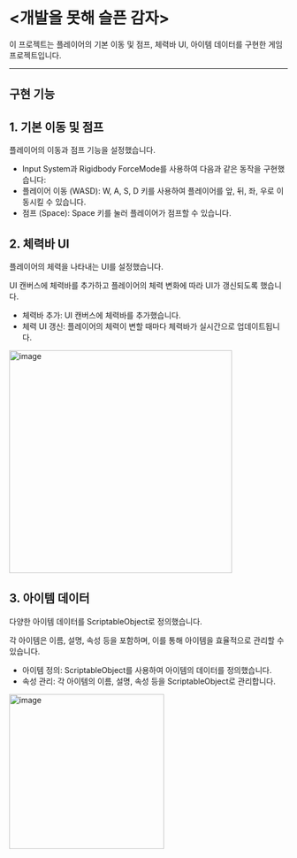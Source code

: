 # <개발을 못해 슬픈 감자>
이 프로젝트는 플레이어의 기본 이동 및 점프, 체력바 UI, 아이템 데이터를 구현한 게임 프로젝트입니다.



---




## 구현 기능

## 1. 기본 이동 및 점프
플레이어의 이동과 점프 기능을 설정했습니다.

- Input System과 Rigidbody ForceMode를 사용하여 다음과 같은 동작을 구현했습니다:
- 플레이어 이동 (WASD): W, A, S, D 키를 사용하여 플레이어를 앞, 뒤, 좌, 우로 이동시킬 수 있습니다.
- 점프 (Space): Space 키를 눌러 플레이어가 점프할 수 있습니다.




## 2. 체력바 UI
플레이어의 체력을 나타내는 UI를 설정했습니다.

UI 캔버스에 체력바를 추가하고 플레이어의 체력 변화에 따라 UI가 갱신되도록 했습니다.

- 체력바 추가: UI 캔버스에 체력바를 추가했습니다.
- 체력 UI 갱신: 플레이어의 체력이 변할 때마다 체력바가 실시간으로 업데이트됩니다.

<img width="403" alt="image" src="https://github.com/mwomwo1/Chapter03-2-3D/assets/167048411/6200f907-4891-4f6a-98c6-09c46478a9e7">





## 3. 아이템 데이터
다양한 아이템 데이터를 ScriptableObject로 정의했습니다.

각 아이템은 이름, 설명, 속성 등을 포함하며, 이를 통해 아이템을 효율적으로 관리할 수 있습니다.

- 아이템 정의: ScriptableObject를 사용하여 아이템의 데이터를 정의했습니다.
- 속성 관리: 각 아이템의 이름, 설명, 속성 등을 ScriptableObject로 관리합니다.

<img width="280" alt="image" src="https://github.com/mwomwo1/Chapter03-2-3D/assets/167048411/b57bff5a-2e29-4ebf-a088-d4a1871eeb4c">

